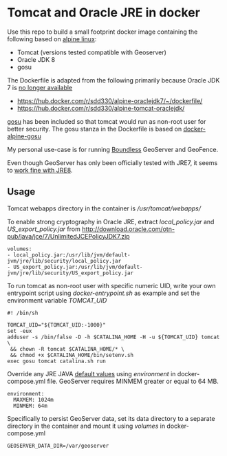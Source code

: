 # Tomcat and Oracle JRE in docker

Use this repo to build a small footprint docker image containing the following based on [alpine linux](https://hub.docker.com/_/alpine/):

- Tomcat (versions tested compatible with Geoserver)
- Oracle JDK 8
- gosu

The Dockerfile is adapted from the following primarily because Oracle JDK 7 is [no longer available](http://www.oracle.com/technetwork/java/javase/overview/index.html)

- https://hub.docker.com/r/sdd330/alpine-oraclejdk7/~/dockerfile/
- https://hub.docker.com/r/sdd330/alpine-tomcat-oraclejdk/

[gosu](https://github.com/tianon/gosu) has been included so that tomcat would run as non-root user for better security. The gosu stanza in the Dockerfile is based on [docker-alpine-gosu](https://github.com/mendsley/docker-alpine-gosu)

My personal use-case is for running [Boundless](http://boundlessgeo.com/products/opengeo-suite/) GeoServer and GeoFence.

Even though GeoServer has only been officially tested with JRE7, it seems to [work fine with JRE8](http://osdir.com/ml/geoserver-development-geospatial-java/2015-01/msg00331.html).

## Usage

Tomcat webapps directory in the container is */usr/tomcat/webapps/*

To enable strong cryptography in Oracle JRE, extract *local_policy.jar* and *US_export_policy.jar* from http://download.oracle.com/otn-pub/java/jce/7/UnlimitedJCEPolicyJDK7.zip

```
volumes:
- local_policy.jar:/usr/lib/jvm/default-jvm/jre/lib/security/local_policy.jar
- US_export_policy.jar:/usr/lib/jvm/default-jvm/jre/lib/security/US_export_policy.jar
```

To run tomcat as non-root user with specific numeric UID, write your own entrypoint script using *docker-entrypoint.sh* as example and set the environment variable *TOMCAT_UID*

```
#! /bin/sh

TOMCAT_UID="${TOMCAT_UID:-1000}"
set -eux
adduser -s /bin/false -D -h $CATALINA_HOME -H -u ${TOMCAT_UID} tomcat \
 && chown -R tomcat $CATALINA_HOME/* \
 && chmod +x $CATALINA_HOME/bin/setenv.sh
exec gosu tomcat catalina.sh run
```

Override any JRE JAVA [default values](https://github.com/cynici/tomcat/blob/master/Dockerfile) using *environment* in docker-compose.yml file. GeoServer requires MINMEM greater or equal to 64 MB.

```
environment:
  MAXMEM: 1024m
  MINMEM: 64m
```

Specifically to persist GeoServer data, set its data directory to a separate directory in the container and mount it using *volumes* in docker-compose.yml

```
GEOSERVER_DATA_DIR=/var/geoserver
```
